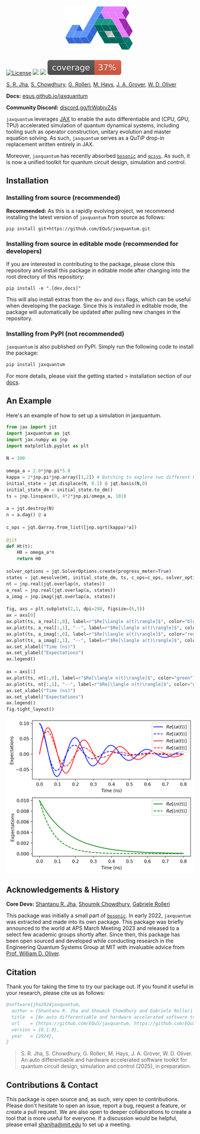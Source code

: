 <h1 align="center">
    <img src="https://github.com/EQuS/jaxquantum/raw/main/docs/assets/logo.png" height="120" alt="jaxquantum logo">
</h1>


[![License](https://img.shields.io/github/license/EQuS/jaxquantum.svg?style=popout-square)](https://opensource.org/license/apache-2-0) [![](https://img.shields.io/github/release/EQuS/jaxquantum.svg?style=popout-square)](https://github.com/EQuS/jaxquantum/releases) [![](https://img.shields.io/pypi/dm/jaxquantum.svg?style=popout-square)](https://pypi.org/project/jaxquantum/) [![code coverage](https://raw.githubusercontent.com/EQuS/jaxquantum/refs/heads/test-results/coverage.svg?raw=true)](https://raw.githubusercontent.com/EQuS/jaxquantum/refs/heads/test-results/cov_html/index.html)

[S. R. Jha](https://github.com/Phionx), [S. Chowdhury](https://github.com/shoumikdc), [G. Rolleri](https://github.com/GabrieleRolleri), [M. Hays](https://scholar.google.com/citations?user=06z0MjwAAAAJ), [J. A. Grover](https://scholar.google.com/citations?user=igewch8AAAAJ), [W. D. Oliver](https://scholar.google.com/citations?user=4vNbnqcAAAAJ&hl=en)

**Docs:** [equs.github.io/jaxquantum](https://equs.github.io/jaxquantum)

**Community Discord:** [discord.gg/frWqbjvZ4s](https://discord.gg/frWqbjvZ4s)

`jaxquantum` leverages [JAX](https://github.com/google/jax) to enable the auto differentiable and (CPU, GPU, TPU) accelerated simulation of quantum dynamical systems, including tooling such as operator construction, unitary evolution and master equation solving. As such, `jaxquantum` serves as a QuTiP drop-in replacement written entirely in JAX.

Moreover, `jaxquantum` has recently absorbed [`bosonic`](https://github.com/EQuS/bosonic) and [`qcsys`](https://github.com/EQuS/qcsys). As such, it is now a unified toolkit for quantum circuit design, simulation and control. 


## Installation


### Installing from source (recommended)

**Recommended:** As this is a rapidly evolving project, we recommend installing the latest version of `jaxquantum` from source as follows:
```
pip install git+https://github.com/EQuS/jaxquantum.git
```

### Installing from source in editable mode (recommended for developers)

If you are interested in contributing to the package, please clone this repository and install this package in editable mode after changing into the root directory of this repository:
```
pip install -e ".[dev,docs]"
```
This will also install extras from the `dev` and `docs` flags, which can be useful when developing the package. Since this is installed in editable mode, the package will automatically be updated after pulling new changes in the repository. 

### Installing from PyPI (not recommended)

`jaxquantum` is also published on PyPI. Simply run the following code to install the package:

```bash
pip install jaxquantum
```

For more details, please visit the getting started > installation section of our [docs](https://equs.github.io/jaxquantum/getting_started/installation.html).

## An Example

Here's an example of how to set up a simulation in jaxquantum.

```python
from jax import jit
import jaxquantum as jqt 
import jax.numpy as jnp
import matplotlib.pyplot as plt

N = 100

omega_a = 2.0*jnp.pi*5.0
kappa = 2*jnp.pi*jnp.array([1,2]) # Batching to explore two different kappa values!
initial_state = jqt.displace(N, 0.1) @ jqt.basis(N,0)
initial_state_dm = initial_state.to_dm()
ts = jnp.linspace(0, 4*2*jnp.pi/omega_a, 101)

a = jqt.destroy(N)
n = a.dag() @ a

c_ops = jqt.Qarray.from_list([jnp.sqrt(kappa)*a])

@jit
def Ht(t):
    H0 = omega_a*n
    return H0

solver_options = jqt.SolverOptions.create(progress_meter=True)
states = jqt.mesolve(Ht, initial_state_dm, ts, c_ops=c_ops, solver_options=solver_options) 
nt = jnp.real(jqt.overlap(n, states))
a_real = jnp.real(jqt.overlap(a, states))
a_imag = jnp.imag(jqt.overlap(a, states))

fig, axs = plt.subplots(2,1, dpi=200, figsize=(6,5))
ax = axs[0]
ax.plot(ts, a_real[:,0], label=r"$Re[\langle a(t)\rangle]$", color="blue") # Batch kappa value 0
ax.plot(ts, a_real[:,1], "--", label=r"$Re[\langle a(t)\rangle]$", color="blue") # Batch kappa value 1
ax.plot(ts, a_imag[:,0], label=r"$Re[\langle a(t)\rangle]$", color="red") # Batch kappa value 0
ax.plot(ts, a_imag[:,1], "--", label=r"$Re[\langle a(t)\rangle]$", color="red") # Batch kappa value 1
ax.set_xlabel("Time (ns)")
ax.set_ylabel("Expectations")
ax.legend()

ax = axs[1]
ax.plot(ts, nt[:,0], label=r"$Re[\langle n(t)\rangle]$", color="green") # Batch kappa value 0
ax.plot(ts, nt[:,1], "--", label=r"$Re[\langle n(t)\rangle]$", color="green") # Batch kappa value 1
ax.set_xlabel("Time (ns)")
ax.set_ylabel("Expectations")
ax.legend()
fig.tight_layout()
```
![Output of above code.](docs/assets/readme_demo.png)


## Acknowledgements & History

**Core Devs:** [Shantanu R. Jha](https://github.com/Phionx), [Shoumik Chowdhury](https://github.com/shoumikdc), [Gabriele Rolleri](https://github.com/GabrieleRolleri)


This package was initially a small part of [`bosonic`](https://github.com/EQuS/bosonic). In early 2022, `jaxquantum` was extracted and made into its own package. This package was briefly announced to the world at APS March Meeting 2023 and released to a select few academic groups shortly after. Since then, this package has been open sourced and developed while conducting research in the Engineering Quantum Systems Group at MIT with invaluable advice from [Prof. William D. Oliver](https://equs.mit.edu/william-d-oliver/). 

## Citation

Thank you for taking the time to try our package out. If you found it useful in your research, please cite us as follows:

```bibtex
@software{jha2024jaxquantum,
  author = {Shantanu R. Jha and Shoumik Chowdhury and Gabriele Rolleri and Max Hays and Jeff A. Grover and William D. Oliver},
  title  = {An auto differentiable and hardware accelerated software toolkit for quantum circuit design, simulation and control},
  url    = {https://github.com/EQuS/jaxquantum, https://github.com/EQuS/bosonic, https://github.com/EQuS/qcsys},
  version = {0.1.0},
  year   = {2024},
}
```
> S. R. Jha, S. Chowdhury, G. Rolleri, M. Hays, J. A. Grover, W. D. Oliver. An auto differentiable and hardware accelerated software toolkit for quantum circuit design, simulation and control (2025), in preparation.


## Contributions & Contact

This package is open source and, as such, very open to contributions. Please don't hesitate to open an issue, report a bug, request a feature, or create a pull request. We are also open to deeper collaborations to create a tool that is more useful for everyone. If a discussion would be helpful, please email [shanjha@mit.edu](mailto:shanjha@mit.edu) to set up a meeting. 
